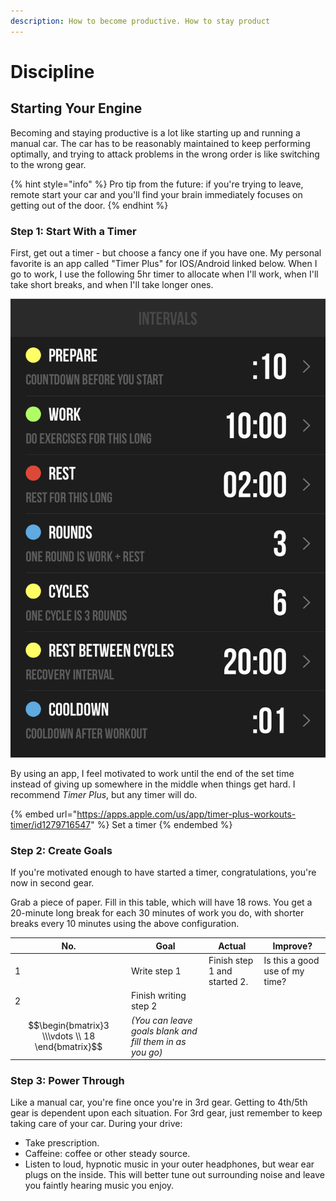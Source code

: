 ```yaml
---
description: How to become productive. How to stay product
---
```


# Discipline

## Starting Your Engine

Becoming and staying productive is a lot like starting up and running a manual car. The car has to be reasonably maintained to keep performing optimally, and trying to attack problems in the wrong order is like switching to the wrong gear.

{% hint style="info" %}
Pro tip from the future: if you're trying to leave, remote start your car and you'll find your brain immediately focuses on getting out of the door.
{% endhint %}

### Step 1: Start With a Timer

First, get out a timer - but choose a fancy one if you have one. My personal favorite is an app called "Timer Plus" for IOS/Android linked below. When I go to work, I use the following 5hr timer to allocate when I'll work, when I'll take short breaks, and when I'll take longer ones.

![](<../.gitbook/assets/image (670).png>)

By using an app, I feel motivated to work until the end of the set time instead of giving up somewhere in the middle when things get hard. I recommend _Timer Plus_, but any timer will do.

{% embed url="https://apps.apple.com/us/app/timer-plus-workouts-timer/id1279716547" %}
Set a timer
{% endembed %}

### Step 2: Create Goals

If you're motivated enough to have started a timer, congratulations, you're now in second gear.&#x20;

Grab a piece of paper. Fill in this table, which will have 18 rows. You get a 20-minute long break for each 30 minutes of work you do, with shorter breaks every 10 minutes using the above configuration.

| No.                                               | Goal                                                     | Actual                       | Improve?                       |
| ------------------------------------------------- | -------------------------------------------------------- | ---------------------------- | ------------------------------ |
| 1                                                 | Write step 1                                             | Finish step 1 and started 2. | Is this a good use of my time? |
| 2                                                 | Finish writing step 2                                    |                              |                                |
| $$\begin{bmatrix}3 \\\vdots \\ 18 \end{bmatrix}$$ | _(You can leave goals blank and fill them in as you go)_ |                              |                                |

### Step 3: Power Through

Like a manual car, you're fine once you're in 3rd gear. Getting to 4th/5th gear is dependent upon each situation. For 3rd gear, just remember to keep taking care of your car. During your drive:

* Take prescription.
* Caffeine: coffee or other steady source.
* Listen to loud, hypnotic music in your outer headphones, but wear ear plugs on the inside. This will better tune out surrounding noise and leave you faintly hearing music you enjoy.



